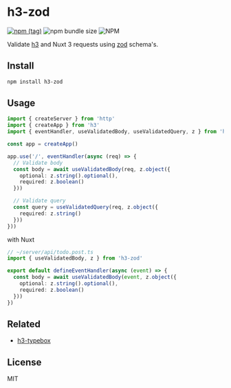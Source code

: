 # h3-zod

[![npm (tag)](https://img.shields.io/npm/v/h3-zod?style=flat&colorA=000000&colorB=000000)](https://www.npmjs.com/package/h3-zod) ![npm bundle size](https://img.shields.io/bundlephobia/minzip/h3-zod?style=flat&colorA=000000&colorB=000000) ![NPM](https://img.shields.io/npm/l/h3-zod?style=flat&colorA=000000&colorB=000000)

Validate [h3](https://github.com/unjs/h3) and Nuxt 3 requests using [zod](https://github.com/colinhacks/zod) schema's.

## Install

```bash
npm install h3-zod
```

## Usage

```ts
import { createServer } from 'http'
import { createApp } from 'h3'
import { eventHandler, useValidatedBody, useValidatedQuery, z } from 'h3-zod'

const app = createApp()

app.use('/', eventHandler(async (req) => {
  // Validate body
  const body = await useValidatedBody(req, z.object({
    optional: z.string().optional(),
    required: z.boolean()
  }))

  // Validate query
  const query = useValidatedQuery(req, z.object({
    required: z.string()
  }))
}))
```

with Nuxt

```ts
// ~/server/api/todo.post.ts
import { useValidatedBody, z } from 'h3-zod'

export default defineEventHandler(async (event) => {
  const body = await useValidatedBody(event, z.object({
    optional: z.string().optional(),
    required: z.boolean()
  }))
})
```

## Related

- [h3-typebox](https://github.com/kevinmarrec/h3-typebox)

## License

MIT
